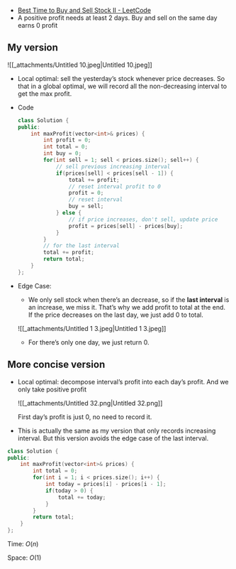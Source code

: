 - [Best Time to Buy and Sell Stock II - LeetCode](https://leetcode.com/problems/best-time-to-buy-and-sell-stock-ii/description/)
- A positive profit needs at least 2 days. Buy and sell on the same day earns 0 profit

## My version

![[_attachments/Untitled 10.jpeg|Untitled 10.jpeg]]

- Local optimal: sell the yesterday’s stock whenever price decreases. So that in a global optimal, we will record all the non-decreasing interval to get the max profit. 
- Code
    
    ```C++
    class Solution {
    public:
        int maxProfit(vector<int>& prices) {
            int profit = 0;
            int total = 0;
            int buy = 0;
            for(int sell = 1; sell < prices.size(); sell++) {
                // sell previous increasing interval
                if(prices[sell] < prices[sell - 1]) {
                    total += profit;
                    // reset interval profit to 0
                    profit = 0;
                    // reset interval
                    buy = sell;
                } else {
                    // if price increases, don't sell, update price
                    profit = prices[sell] - prices[buy];
                }
            }
            // for the last interval
            total += profit;
            return total;
        }
    };
    ```
    
- Edge Case:
    
    - We only sell stock when there’s an decrease, so if the **last interval** is an increase, we miss it. That’s why we add profit to total at the end. If the price decreases on the last day, we just add 0 to total.
    
    ![[_attachments/Untitled 1 3.jpeg|Untitled 1 3.jpeg]]
    
    - For there’s only one day, we just return 0.

## More concise version

- Local optimal: decompose interval’s profit into each day’s profit. And we only take positive profit
    
    ![[_attachments/Untitled 32.png|Untitled 32.png]]
    
    First day’s profit is just 0, no need to record it.
    
- This is actually the same as my version that only records increasing interval. But this version avoids the edge case of the last interval.

```C++
class Solution {
public:
    int maxProfit(vector<int>& prices) {
        int total = 0;
        for(int i = 1; i < prices.size(); i++) {
            int today = prices[i] - prices[i - 1];
            if(today > 0) {
                total += today; 
            }
        }
        return total;
    }
};
```

Time: $O(n)$﻿

Space: $O(1)$